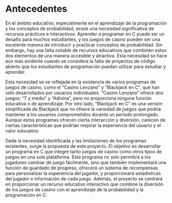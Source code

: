 # Antecedentes
En el ámbito educativo, especialmente en el aprendizaje de la programación y los conceptos de probabilidad, existe una necesidad significativa de recursos prácticos e interactivos. Aprender a programar en C puede ser un desafío para muchos estudiantes, y los juegos de casino pueden ser una excelente manera de introducir y practicar conceptos de probabilidad. Sin embargo, hay una falta notable de recursos educativos que combinen estos dos elementos de una manera accesible y atractiva. Esta necesidad se hace aún más evidente cuando se considera la falta de proyectos de código abierto que los estudiantes de programación puedan utilizar para estudiar y aprender.

Esta necesidad se ve reflejada en la existencia de varios programas de juegos de casino, como el “Casino Lenzano” y “Blackjack en C”, que han sido desarrollados por usuarios individuales. “Casino Lenzano” ofrece dos juegos: “7 y medio” y “Adivina”, pero no proporciona ninguna función educativa o de aprendizaje. Por otro lado, “Blackjack en C” es una versión simplificada de Blackjack que no ofrece la variedad de juegos que podría mantener a los usuarios comprometidos durante un período prolongado. Aunque estos programas ofrecen cierta interacción y diversión, carecen de ciertas características que podrían mejorar la experiencia del usuario y el valor educativo.

Dada la necesidad identificada y las limitaciones de los programas existentes, surge la propuesta de este proyecto. El objetivo es desarrollar un programa en C que integre tanto juegos de casino como otros tipos de juegos en una sola plataforma. Este programa no solo permitirá a los jugadores cambiar de juego fácilmente, sino que también implementará una función de guardado de progreso, ofrecerá un sistema de recompensas para personalizar la experiencia del jugador, y proporcionará estadísticas del jugador e información de cada juego. Además, el proyecto se centrará en proporcionar un recurso educativo interactivo que combine la diversión de los juegos de casino con el aprendizaje de la probabilidad y la programación en C.


